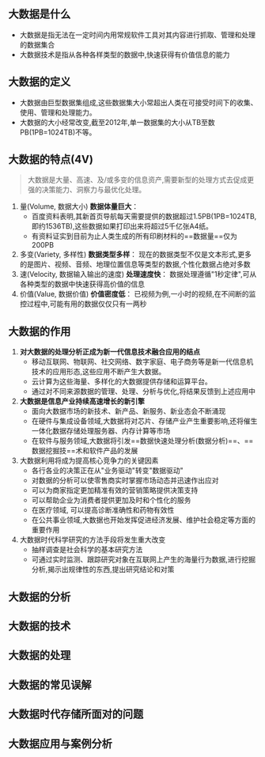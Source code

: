 ## 大数据是什么
- 大数据是指无法在一定时间内用常规软件工具对其内容进行抓取、管理和处理的数据集合
- 大数据技术是指从各种各样类型的数据中,快速获得有价值信息的能力


## 大数据的定义
- 大数据由巨型数据集组成,这些数据集大小常超出人类在可接受时间下的收集、使用、管理和处理能力。
- 大数据的大小经常改变,截至2012年,单一数据集的大小从TB至数PB(1PB=1024TB)不等。

## 大数据的特点(4V)
> 大数据是大量、高速、及/或多变的信息资产,需要新型的处理方式去促成更强的决策能力、洞察力与最优化处理。

1. 量(Volume, 数据大小) **数据体量巨大**：
    - 百度资料表明,其新首页导航每天需要提供的数据超过1.5PB(1PB=1024TB,即约1536TB),这些数据如果打印出来将超过5千亿张A4纸。
    - 有资料证实到目前为止人类生成的所有印刷材料的==数据量==仅为200PB
2. 多变(Variety, 多样性) **数据类型多样**：
    现在的数据类型不仅是文本形式,更多的是图片、视频、音频、地理位置信息等类型的数据,个性化数据占绝对多数
3. 速(Velocity, 数据输入输出的速度) **处理速度快**：
    数据处理遵循"1秒定律",可从各种类型的数据中快速获得高价值的信息
4. 价值(Value, 数据价值) **价值密度低**：
    已视频为例,一小时的视频,在不间断的监控过程中,可能有用的数据仅仅只有一两秒

## 大数据的作用
1. **对大数据的处理分析正成为新一代信息技术融合应用的结点**
    - 移动互联网、物联网、社交网络、数字家庭、电子商务等是新一代信息机技术的应用形态,这些应用不断产生大数据。
    - 云计算为这些海量、多样化的大数据提供存储和运算平台。
    - 通过对不同来源数据的管理、处理、分析与优化,将结果反馈到上述应用中
2. **大数据是信息产业持续高速增长的新引擎**
    - 面向大数据市场的新技术、新产品、新服务、新业态会不断涌现
    - 在硬件与集成设备领域,大数据将对芯片、存储产业产生重要影响,还将催生一体化数据存储处理服务器、内存计算等市场
    - 在软件与服务领域,大数据将引发==数据快速处理分析(数据分析)==、==数据挖掘技==术和软件产品的发展
3. 大数据利用将成为提高核心竞争力的关键因素
    - 各行各业的决策正在从"业务驱动"转变"数据驱动"
    - 对数据的分析可以使零售商实时掌握市场动态并迅速作出应对
    - 可以为商家指定更加精准有效的营销策略提供决策支持
    - 可以帮助企业为消费者提供更加及时和个性化的服务
    - 在医疗领域, 可以提高诊断准确性和药物有效性
    - 在公共事业领域,大数据也开始发挥促进经济发展、维护社会稳定等方面的重要作用
4. 大数据时代科学研究的方法手段将发生重大改变
    - 抽样调查是社会科学的基本研究方法
    - 可通过实时监测、跟踪研究对象在互联网上产生的海量行为数据,进行挖掘分析,揭示出规律性的东西,提出研究结论和对策


## 大数据的分析

## 大数据的技术

## 大数据的处理

## 大数据的常见误解

## 大数据时代存储所面对的问题

## 大数据应用与案例分析